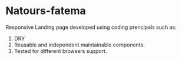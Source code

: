 # Natours-fatema

Responsive Landing page developed using coding prencipals such as:

1. DRY
2. Reusable and independent maintainable components.
3. Tested for different browsers support.
